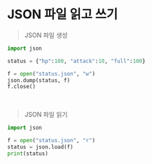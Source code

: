 # JSON 파일 읽고 쓰기

> JSON 파일 생성

```python
import json

status = {"hp":100, "attack":10, "full":100}

f = open("status.json", "w")
json.dump(status, f)
f.close()
```

<br>

> JSON 파일 읽기

```python
import json

f = open("status.json", "r")
status = json.load(f)
print(status)
```
